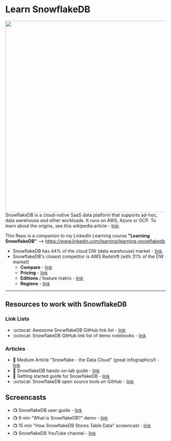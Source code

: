 # Learn SnowflakeDB

<img src="https://github.com/lynnlangit/learn-snowflakedb/blob/main/images/new-arch.png" width=600 align=right>

SnowflakeDB is a cloud-native SaaS data platform that supports ad-hoc, data warehouse and other workloads.  It runs on AWS, Azure or GCP.  To learn about the origins, see this wikipedia article - [link](https://en.wikipedia.org/wiki/Snowflake_Inc.).   

This Repo is a companion to my LinkedIn Learning course **"Learning SnowflakeDB"** --> https://www.linkedin.com/learning/learning-snowflakedb

- SnowflakeDB has 44% of the cloud DW (data warehouse) market - [link](https://www.slintel.com/tech/data-warehousing/snowflake-market-share#).   
- SnowflakeDB's closest competitor is AWS Redshift (with 31% of the DW market) 
  - **Compare** - [link](https://wikibon.com/breaking-analysis-snowflake-competes-giants-cloud-database/)
  - **Pricing** - [link](https://www.snowflake.com/pricing/)
  - **Editions** / feature matrix - [link](https://docs.snowflake.com/en/user-guide/intro-editions.html#feature-edition-matrix)
  - **Regions** - [link](https://docs.snowflake.com/en/user-guide/intro-regions.html)

---

## Resources to work with SnowflakeDB  

### Link Lists

- :octocat: Awesome SnowflakeDB GitHub link list - [link](https://github.com/Snowflake-Labs/awesome-snowflake)
- :octocat: SnowflakeDB GitHub link list of demo notebooks - [link](https://github.com/Snowflake-Labs/snowflake-demo-notebooks)

### Articles

- 📝 Medium Article "Snowflake - the Data Cloud" (great infographics!) - [link](https://medium.com/snowflake/snowflake-the-cloud-data-platform-5d04fd13afb6)
- 🧰 SnowflakeDB hands-on-lab guide - [link](https://s3.amazonaws.com/snowflake-workshop-lab/Snowflake_free_trial_LabGuide.pdf)
- 📝 Getting started guide for SnowflakeDB - [link](https://docs.snowflake.com/en/user-guide-getting-started.html)
- :octocat: SnowflakeDB open source tools on GitHub - [link](https://github.com/Snowflake-Labs)

## Screencasts

- 📺 SnowflakeDB user guide - [link](https://docs.snowflake.com/en/user-guide-intro.html)
- 📺 8 min "What is SnowflakeDB?" demo - [link](https://www.youtube.com/watch?v=xojAXXRo_S0)
- 📺 15 min "How SnowflakeDB Stores Table Data" screencast - [link](https://www.youtube.com/watch?v=dxrEHqMFUWI)
- 📺 SnowflakeDB YouTube channel - [link](https://www.youtube.com/user/snowflakecomputing)

